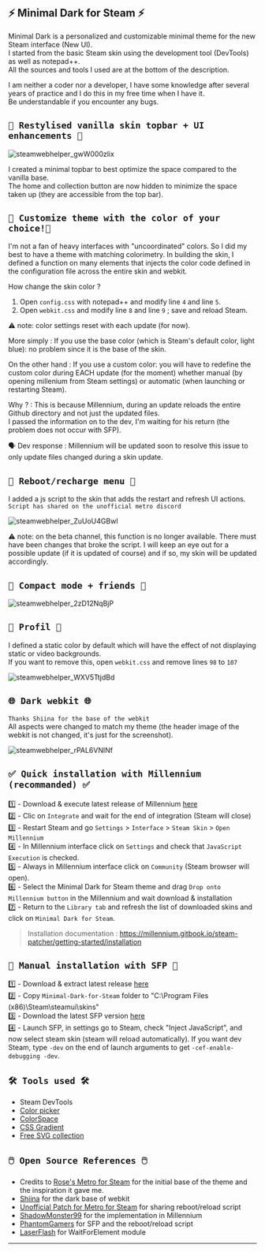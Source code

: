 ## ⚡ Minimal Dark for Steam ⚡ <br> 

Minimal Dark is a personalized and customizable minimal theme for the new Steam interface (New UI). <br>
I started from the basic Steam skin using the development tool (DevTools) as well as notepad++. <br>
All the sources and tools I used are at the bottom of the description. <br>

I am neither a coder nor a developer, I have some knowledge after several years of practice and I do this in my free time when I have it. <br>
Be understandable if you encounter any bugs. <br>

## `🧪 Restylised vanilla skin topbar + UI enhancements 🧪` <br> 

![steamwebhelper_gwW000zlix](https://github.com/SaiyajinK/Minimal-Dark-for-Steam/assets/105972098/9cfdfffb-9e1c-4ce8-b742-58a80b04f134) <br>


I created a minimal topbar to best optimize the space compared to the vanilla base. <br>
The home and collection button are now hidden to minimize the space taken up (they are accessible from the top bar). <br>

## `🎨 Customize theme with the color of your choice!🎨` <br> 

I'm not a fan of heavy interfaces with "uncoordinated" colors. So I did my best to have a theme with matching colorimetry. In building the skin, I defined a function on many elements that injects the color code defined in the configuration file across the entire skin and webkit. <br>

How change the skin color ? <br>
1. Open `config.css` with notepad++ and modify line `4` and line `5`. <br> 
2. Open `webkit.css` and modify line `8` and line `9` ; save and reload Steam. <br> 

⚠️ note: color settings reset with each update (for now).<br>

More simply : If you use the base color (which is Steam's default color, light blue): no problem since it is the base of the skin.<br>

On the other hand : If you use a custom color: you will have to redefine the custom color during EACH update (for the moment) whether manual (by opening millenium from Steam settings) or automatic (when launching or restarting Steam).<br>

Why ? : This is because Millennium, during an update reloads the entire Github directory and not just the updated files.<br>
I passed the information on to the dev, I'm waiting for his return (the problem does not occur with SFP).<br>

🗣️ Dev response : Millennium will be updated soon to resolve this issue to only update files changed during a skin update.

## `🔄 Reboot/recharge menu 🔄` <br> 

I added a js script to the skin that adds the restart and refresh UI actions. <br>
`Script has shared on the unofficial metro discord` <br>

![steamwebhelper_ZuUoU4GBwI](https://github.com/SaiyajinK/Minimal-Dark-for-Steam/assets/105972098/d9521d81-3a92-40b7-8486-6c3fb8b6511e) <br>


⚠️ note: on the beta channel, this function is no longer available. There must have been changes that broke the script. I will keep an eye out for a possible update (if it is updated of course) and if so, my skin will be updated accordingly. <br>

## `📸 Compact mode + friends 📸` <br> 

![steamwebhelper_2zD12NqBjP](https://github.com/SaiyajinK/Minimal-Dark-for-Steam/assets/105972098/66566b92-ae5f-4a94-9138-035e96ed6a9d) <br>

## `👤 Profil 👤` <br> 

I defined a static color by default which will have the effect of not displaying static or video backgrounds. <br>
If you want to remove this, open `webkit.css` and remove lines `98` to `107` <br>

![steamwebhelper_WXV5TtjdBd](https://github.com/SaiyajinK/Minimal-Dark-for-Steam/assets/105972098/2f5308e6-4347-45c1-be35-d2a45e9dd7ca) <br>

## `🌐 Dark webkit 🌐` <br> 
`Thanks Shiina for the base of the webkit` <br>
All aspects were changed to match my theme (the header image of the webkit is not changed, it's just for the screenshot). <br>

![steamwebhelper_rPAL6VNlNf](https://github.com/SaiyajinK/Minimal-Dark-for-Steam/assets/105972098/8f5f7379-09a1-417b-a7a1-14ef1fc3be14) <br>

## `✅ Quick installation with Millennium (recommanded) ✅` <br>
1️⃣ - Download & execute latest release of Millennium [here](https://millennium.web.app/)<br>
2️⃣ - Clic on  `Integrate` and wait for the end of integration (Steam will close)<br>
3️⃣ - Restart Steam and go `Settings` > `Interface` > `Steam Skin` > `Open Millennium`<br>
4️⃣ - In Millennium interface click on `Settings` and check that `JavaScript Execution` is checked.<br>
5️⃣ - Always in Millennium interface click on `Community` (Steam browser will open).<br>
6️⃣ - Select the Minimal Dark for Steam theme and drag `Drop onto Millennium button` in the Millennium and wait download & installation<br>
7️⃣ - Return to the `Library tab` and refresh the list of downloaded skins and click on `Minimal Dark for Steam`.<br>

> Installation documentation : https://millennium.gitbook.io/steam-patcher/getting-started/installation <br>

## `🔗 Manual installation with SFP 🔗` <br>
1️⃣ - Download & extract latest release [here](https://github.com/SaiyajinK/Minimal-Dark-for-Steam/releases)<br>
2️⃣ - Copy `Minimal-Dark-for-Steam` folder to "C:\Program Files (x86)\Steam\steamui\skins\"<br>
3️⃣ - Download the latest SFP version [here](https://github.com/PhantomGamers/SFP/releases) <br>
4️⃣ - Launch SFP, in settings go to Steam, check "Inject JavaScript", and now select steam skin (steam will reload automatically). If you want dev Steam, type `-dev` on the end of launch arguments to get `-cef-enable-debugging -dev`.<br>

## `🛠️ Tools used 🛠️` <br>
- Steam DevTools <br>
- [Color picker](https://htmlcolorcodes.com/color-picker/) <br>
- [ColorSpace](https://mycolor.space) <br>
- [CSS Gradient](https://cssgradient.io/) <br>
- [Free SVG collection](https://thenounproject.com/) <br>

## `🖱️ Open Source References 🖱️` <br>
- Credits to [Rose's Metro for Steam](https://github.com/RoseTheFlower) for the initial base of the theme and the inspiration it gave me.
- [Shiina](https://github.com/AikoMidori/steam-dark-mode/blob/master/webkit.css) for the dark base of webkit<br>
- [Unofficial Patch for Metro for Steam](https://discord.gg/dMsSwufK7Q) for sharing reboot/reload script<br>
- [ShadowMonster99](https://github.com/ShadowMonster99/millennium-steam-patcher) for the implementation in Millennium<br>
- [PhantomGamers](https://github.com/PhantomGamers) for SFP and the reboot/reload script <br>
- [LaserFlash](https://github.com/LaserFlash) for WaitForElement module <br>

------
